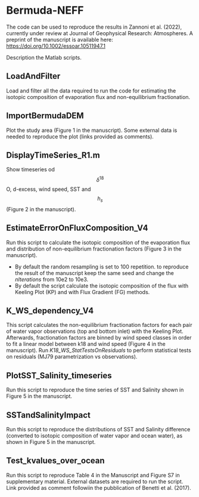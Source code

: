 # Bermuda-NEFF
The code can be used to reproduce the results in Zannoni et al. (2022), currently under review at Journal of Geophysical Research: Atmospheres.
A preprint of the manuscript is available here: https://doi.org/10.1002/essoar.10511947.1


Description the Matlab scripts.

## LoadAndFilter
Load and filter all the data required to run the code for estimating the isotopic composition of evaporation flux and non-equilibrium fractionation.

## ImportBermudaDEM
Plot the study area (Figure 1 in the manuscript). Some external data is needed to reproduce the plot (links provided as comments).

## DisplayTimeSeries_R1.m
Show timeseries od $$\delta^{18}$$O, d-excess, wind speed, SST and $$h_{s}$$ (Figure 2 in the manuscript).

## EstimateErrorOnFluxComposition_V4
Run this script to calculate the isotopic composition of the evaporation flux and distribution of non-equilibrium fractionation factors (Figure 3 in the manuscript). 
* By default the random resampling is set to 100 repetition. to reproduce the result of the manuscript keep the same seed and change the 
*nIterations* from 10e2 to 10e3.
* By default the script calculate the isotopic composition of the flux with Keeling Plot (KP) and with Flux Gradient (FG) methods.

## K_WS_dependency_V4
This script calculates the non-equilibrium fractionation factors for each pair of water vapor observations (top and bottom inlet) with the Keeling Plot. Afterwards, fractionation factors are binned by wind speed classes in order to fit a linear model between k18 and wind speed (Figure 4 in the manuscript). 
Run *K18_WS_StatTestsOnResiduals* to perform statistical tests on residuals (MJ79 parametrization vs observations).

## PlotSST_Salinity_timeseries
Run this script to reproduce the time series of SST and Salinity shown in Figure 5 in the manuscript.

## SSTandSalinityImpact
Run this script to reproduce the distributions of SST and Salinity difference (converted to isotopic composition of water vapor and ocean water), as shown in Figure 5 in the manuscript.

## Test_kvalues_over_ocean
Run this script to reproduce Table 4 in the Manuscript and Figure S7 in supplementary material. External datasets are required to run the script. Link provided as comment followiin the pubblication of Benetti et al. (2017).


